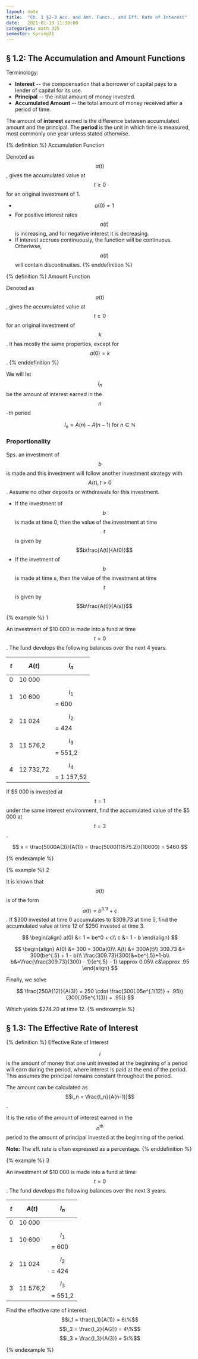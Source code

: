 ```yaml
---
layout: note
title:  "Ch. 1 §2-3 Acc. and Amt. Funcs., and Eff. Rate of Interest"
date:   2021-01-19 11:30:00
categories: math 325
semester: spring21
---
```


## § 1.2: The Accumulation and Amount Functions
Terminology:
- **Interest** -- the compoensation that a borrower of capital pays to a lender of capital for its use.
- **Principal** -- the initial amount of money invested.
- **Accumulated Amount** -- the total amount of money received after a period of time.

The amount of **interest** earned is the difference between accumulated amount and the principal.
The **period** is the unit in which time is measured, most commonly one year unless stated otherwise.

{% definition %}
Accumulation Function

Denoted as $$a(t)$$, gives the accumulated value at $$t \ge 0$$ for an original investment of 1.  
- $$a(0) = 1$$  
- For positive interest rates $$a(t)$$ is increasing, and for negative interest it is decreasing.  
- If interest accrues continuously, the function will be continuous. Otheriwse, $$a(t)$$ will contain discontinuities.
{% enddefinition %}

{% definition %}
Amount Function

Denoted as $$a(t)$$, gives the accumulated value at $$t \ge 0$$ for an original investment of $$k$$. It has mostly the same properties, except for $$a(0) = k$$.
{% enddefinition %}

We will let $$I_n$$ be the amount of interest earned in the $$n$$-th period

$$
I_n = A(n) - A(n - 1)\ \text{for}\ n \in \mathbb{N}
$$

### Proportionality

Sps. an investment of $$b$$ is made and this investment will follow another investment strategy with $$A(t), t\gt0$$. Assume no other deposits or withdrawals for this investment.

- If the investment of $$b$$ is made at time 0, then the value of the investment at time $$t$$ is given by $$b\frac{A(t)}{A(0)}$$
- If the invetment of $$b$$ is made at time s, then the value of the investment at time $$t$$ is given by $$b\frac{A(t)}{A(s)}$$

{% example %}
1

An investment of $10 000 is made into a fund at time $$t = 0$$. The fund develops the following balances over the next 4 years.

| $$t$$ | $$A(t)$$ | $$I_n$$ |
| --- | ------ | ----- |
| 0   | 10 000 |       |
| 1   | 10 600 | $$I_1$$ = 600 |
| 2   | 11 024 | $$I_2$$ = 424 |
| 3   | 11 576,2 | $$I_3$$ = 551,2 |
| 4   | 12 732,72 | $$I_4$$ = 1 157,52 |

If $5 000 is invested at $$t = 1$$ under the same interest environment, find the accumulated value of the $5 000 at $$t = 3$$.

$$
x = \frac{5000A(3)}{A(1)} = \frac{5000(11575.2)}{10600} = 5460
$$

{% endexample %}

{% example %}
2

It is known that $$a(t)$$ is of the form $$a(t) = b^{0.1t}+c$$. If $300 invested at time 0 accumulates to $309.73 at time 5, find the accumulated value at time 12 of $250 invested at time 3.

$$
\begin{align}
a(0) &= 1 = be^0 + c\\
c &= 1 - b
\end{align}
$$

$$
\begin{align}
A(0) &= 300 = 300a(0)\\
A(t) &= 300A(t)\\
309.73 &= 300(be^{.5} + 1 - b)\\
\frac{309.73}{300}&=be^{.5}+1-b\\
b&=\frac{\frac{309.73}{300} - 1}{e^{.5} - 1} \approx 0.05\\
c&\approx .95
\end{align}
$$

Finally, we solve

$$
\frac{250A(12)}{A(3)} = 250 \cdot \frac{300(.05e^{.1(12)} + .95)}{300(.05e^{.1(3)} + .95)}
$$

Which yields $274.20 at time 12.
{% endexample %}

## § 1.3: The Effective Rate of Interest
{% definition %}
Effective Rate of Interest

$$i$$ is the amount of money that one unit invested at the beginning of a period will earn during the period, where interest is paid at the end of the period. This assumes the principal remains constant throughout the period.

The amount can be calculated as $$i_n = \frac{I_n}{A(n-1)}$$.

It is the ratio of the amount of interest earned in the $$n^{\text{th}}$$ period to the amount of principal invested at the beginning of the period.

**Note:** The eff. rate is often expressed as a percentage.
{% enddefinition %}

{% example %}
3

An investment of $10 000 is made into a fund at time $$t = 0$$. The fund develops the following balances over the next 3 years.

| $$t$$ | $$A(t)$$ | $$I_n$$ |
| --- | ------ | ----- |
| 0   | 10 000 |       |
| 1   | 10 600 | $$I_1$$ = 600 |
| 2   | 11 024 | $$I_2$$ = 424 |
| 3   | 11 576,2 | $$I_3$$ = 551,2 |

Find the effective rate of interest.
$$i_1 = \frac{I_1}{A(1)} = 6\%$$
$$i_2 = \frac{I_2}{A(2)} = 4\%$$
$$i_3 = \frac{I_3}{A(3)} = 5\%$$

{% endexample %}
